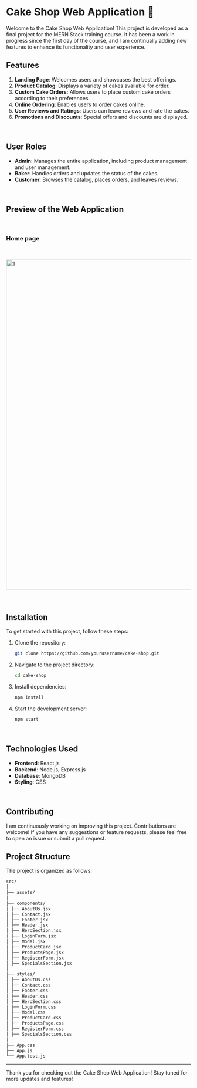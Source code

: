 # Cake Shop Web Application 🎂

Welcome to the Cake Shop Web Application! This project is developed as a final project for the MERN Stack training course. It has been a work in progress since the first day of the course, and I am continually adding new features to enhance its functionality and user experience.

## Features

1. **Landing Page**: Welcomes users and showcases the best offerings.
2. **Product Catalog**: Displays a variety of cakes available for order.
3. **Custom Cake Orders**: Allows users to place custom cake orders according to their preferences.
4. **Online Ordering**: Enables users to order cakes online.
5. **User Reviews and Ratings**: Users can leave reviews and rate the cakes.
6. **Promotions and Discounts**: Special offers and discounts are displayed.
<br>

## User Roles

- **Admin**: Manages the entire application, including product management and user management.
- **Baker**: Handles orders and updates the status of the cakes.
- **Customer**: Browses the catalog, places orders, and leaves reviews.
<br>

## Preview of the Web Application
<br>

### Home page
<br>

<img width="900" alt="1" src="https://github.com/user-attachments/assets/fa58e5b6-910e-486a-9f6d-b165bb377d77" > <br> <br> 
<br>

## Installation

To get started with this project, follow these steps:

1. Clone the repository:

    ```bash
    git clone https://github.com/yourusername/cake-shop.git
    ```

2. Navigate to the project directory:

    ```bash
    cd cake-shop
    ```

3. Install dependencies:

    ```bash
    npm install
    ```

4. Start the development server:

    ```bash
    npm start
    ```
<br>

## Technologies Used

- **Frontend**: React.js
- **Backend**: Node.js, Express.js
- **Database**: MongoDB
- **Styling**: CSS
<br>

## Contributing

I am continuously working on improving this project. Contributions are welcome! If you have any suggestions or feature requests, please feel free to open an issue or submit a pull request.
<br>

## Project Structure

The project is organized as follows:
```bash
src/
│
├── assets/
│
├── components/
│ ├── AboutUs.jsx
│ ├── Contact.jsx
│ ├── Footer.jsx
│ ├── Header.jsx
│ ├── HeroSection.jsx
│ ├── LoginForm.jsx
│ ├── Modal.jsx
│ ├── ProductCard.jsx
│ ├── ProductsPage.jsx
│ ├── RegisterForm.jsx
│ ├── SpecialsSection.jsx
│
├── styles/
│ ├── AboutUs.css
│ ├── Contact.css
│ ├── Footer.css
│ ├── Header.css
│ ├── HeroSection.css
│ ├── LoginForm.css
│ ├── Modal.css
│ ├── ProductCard.css
│ ├── ProductsPage.css
│ ├── RegisterForm.css
│ ├── SpecialsSection.css
│
├── App.css
├── App.js
└── App.test.js 
 ```

---

Thank you for checking out the Cake Shop Web Application! Stay tuned for more updates and features!




